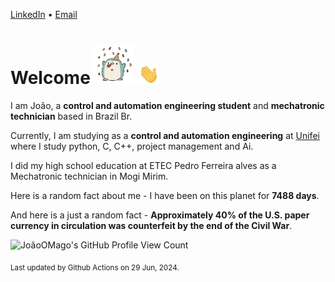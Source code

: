 [LinkedIn](https://www.linkedin.com/in/joão-pedro-gozzoli-b95641301/) &bull;
[Email](joaopedrogozzoli@gmail.com)

# Welcome <img src="happy.gif" height="64px" /> <img src="wave.gif" height="32px" />

I am João, a  **control and automation engineering student** and **mechatronic technician** based in Brazil Br.

Currently, I am studying as a **control and automation engineering** at [Unifei](https://unifei.edu.br) where I study python, C, C++, project management and Ai.

I did my high school education at ETEC Pedro Ferreira alves as a Mechatronic technician in Mogi Mirim.

Here is a random fact about me - I have been on this planet for **7488 days**.

And here is a just a random fact -  **Approximately 40% of the U.S. paper currency in circulation was counterfeit by the end of the Civil War**.

![JoãoOMago's GitHub Profile View Count](https://komarev.com/ghpvc/?username=JoaoOMago)

<sub>Last updated by Github Actions on 29 Jun, 2024.</sub>
